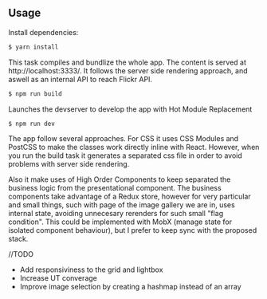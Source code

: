 ## Usage

Install dependencies:

```sh
$ yarn install
```
This task compiles and bundlize the whole app. The content is served at http://localhost:3333/. It follows the server side rendering approach, and aswell as an internal API to reach Flickr API.
```sh
$ npm run build
```
Launches the devserver to develop the app with Hot Module Replacement
```sh
$ npm run dev
```
The app follow several approaches. For CSS it uses CSS Modules and PostCSS to make the classes work directly inline with React. However, when you run the build task it generates a separated css file in order to avoid problems with server side rendering.

Also it make uses of High Order Components to keep separated the business logic from the presentational component. The business components take advantage of a Redux store, however for very particular and small things, such with page of the image gallery we are in, uses internal state, avoiding unnecesary rerenders for such small "flag condition". This could be implemented with MobX (manage state for isolated component behaviour), but I prefer to keep sync with the proposed stack.

//TODO
- Add responsiviness to the grid and lightbox
- Increase UT converage
- Improve image selection by creating a hashmap instead of an array
